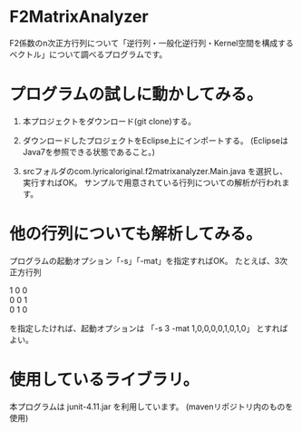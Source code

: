 # F2MatrixAnalyzer
F2係数のn次正方行列について「逆行列・一般化逆行列・Kernel空間を構成するベクトル」について調べるプログラムです。

# プログラムの試しに動かしてみる。

1. 本プロジェクトをダウンロード(git clone)する。

2. ダウンロードしたプロジェクトをEclipse上にインポートする。
(EclipseはJava7を参照できる状態であること。)

3. srcフォルダのcom.lyricaloriginal.f2matrixanalyzer.Main.java
を選択し、実行すればOK。
サンプルで用意されている行列についての解析が行われます。

# 他の行列についても解析してみる。

プログラムの起動オプション「-s」「-mat」を指定すればOK。
たとえば、3次正方行列

1 0 0 <BR>
0 0 1 <BR>
0 1 0 <BR>

を指定したければ、起動オプションは
「-s 3 -mat 1,0,0,0,0,1,0,1,0」
とすればよい。

# 使用しているライブラリ。

本プログラムは
junit-4.11.jar
を利用しています。
(mavenリポジトリ内のものを使用)
